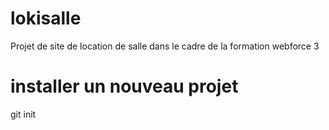 # lokisalle
Projet de site de location de salle dans le cadre de la formation webforce 3

# installer un nouveau projet
git init

